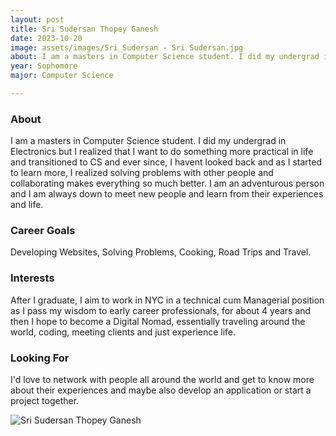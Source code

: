 ```yaml
---
layout: post
title: Sri Sudersan Thopey Ganesh 
date: 2023-10-20
image: assets/images/Sri_Sudersan - Sri Sudersan.jpg
about: I am a masters in Computer Science student. I did my undergrad in Electronics but I realized that I want to do something more practical in life and transitioned to CS and ever since, I havent looked back and as I started to learn more, I realized solving problems with other people and collaborating makes everything so much better. I am an adventurous person and I am always down to meet new people and learn from their experiences and life.
year: Sophomore
major: Computer Science

---
```


### About

I am a masters in Computer Science student. I did my undergrad in Electronics but I realized that I want to do something more practical in life and transitioned to CS and ever since, I havent looked back and as I started to learn more, I realized solving problems with other people and collaborating makes everything so much better. I am an adventurous person and I am always down to meet new people and learn from their experiences and life.

### Career Goals

Developing Websites, Solving Problems, Cooking, Road Trips and Travel.

### Interests

After I graduate, I aim to work in NYC in a technical cum Managerial position as I pass my wisdom to early career professionals, for about 4 years and then I hope to become a Digital Nomad, essentially traveling around the world, coding, meeting clients and just experience life.

### Looking For

I'd love to network with people all around the world and get to know more about their experiences and maybe also develop an application or start a project together.

<div class="text-center my-5">
    <img src="https://sase-drexel.github.io/mentorship-2023/assets/images/Sri_Sudersan - Sri Sudersan.jpg" alt="Sri Sudersan Thopey Ganesh" class="rounded post-img" />
</div>
